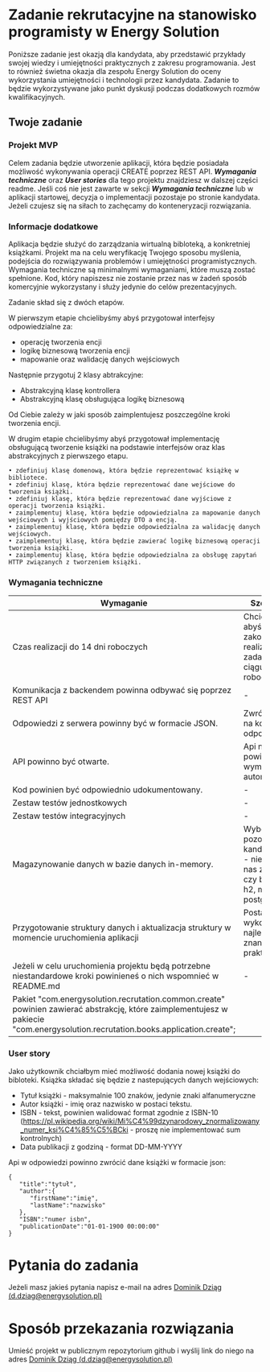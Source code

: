 # Zadanie rekrutacyjne na stanowisko programisty w Energy Solution

Poniższe zadanie jest okazją dla kandydata, aby przedstawić przykłady swojej wiedzy i umiejętności
praktycznych z zakresu programowania. Jest to również świetna okazja dla zespołu Energy Solution do
oceny wykorzystania umiejętności i technologii przez kandydata. Zadanie to będzie wykorzystywane
jako punkt dyskusji podczas dodatkowych rozmów kwalifikacyjnych.

## Twoje zadanie

### Projekt MVP

Celem zadania będzie utworzenie aplikacji, która będzie posiadała możliwość wykonywania operacji
CREATE poprzez REST API. **_Wymagania techniczne_** oraz **_User stories_** dla tego projektu
znajdziesz w dalszej części readme.
Jeśli coś nie jest zawarte w sekcji **_Wymagania techniczne_** lub w aplikacji startowej, decyzja o
implementacji pozostaje po stronie kandydata.
Jeżeli czujesz się na siłach to zachęcamy do konteneryzacji rozwiązania.

### Informacje dodatkowe

Aplikacja będzie służyć do zarządzania wirtualną bibloteką, a konkretniej książkami. Projekt ma na
celu weryfikację
Twojego sposobu myślenia, podejścia do rozwiązywania problemów i umiejętności programistycznych.
Wymagania techniczne są minimalnymi wymaganiami, które muszą zostać spełnione. Kod, który napiszesz
nie zostanie przez nas w żadeń sposób komercyjnie wykorzystany i służy jedynie do celów
prezentacyjnych.

Zadanie skład się z dwóch etapów. 

W pierwszym etapie chcielibyśmy abyś przygotował interfejsy odpowiedzialne za:
* operację tworzenia encji
* logikę biznesową tworzenia encji
* mapowanie oraz walidację danych wejściowych

Następnie przygotuj 2 klasy abtrakcyjne:
* Abstrakcyjną klasę kontrollera
* Abstrakcyjną klasę obsługująca logikę biznesową

Od Ciebie zależy w jaki sposób zaimplentujesz poszczególne kroki tworzenia encji.

W drugim etapie chcielibyśmy abyś przygotował implementację obsługującą tworzenie książki na podstawie 
interfejsów oraz klas abstrakcyjnych z pierwszego etapu. 

    • zdefiniuj klasę domenową, która będzie reprezentować książkę w bibliotece.
    • zdefiniuj klasę, która będzie reprezentować dane wejściowe do tworzenia książki. 
    • zdefiniuj klasę, która będzie reprezentować dane wyjściowe z operacji tworzenia książki. 
    • zaimplementuj klasę, która będzie odpowiedzialna za mapowanie danych wejściowych i wyjściowych pomiędzy DTO a encją.
    • zaimplementuj klasę, która będzie odpowiedzialna za walidację danych wejściowych.
    • zaimplementuj klasę, która będzie zawierać logikę biznesową operacji tworzenia książki. 
    • zaimplementuj klasę, która będzie odpowiedzialna za obsługę zapytań HTTP związanych z tworzeniem książki.


### Wymagania techniczne

| **Wymaganie**                                                                                                                                                                    | **Szczegóły**                                                                                       |
|----------------------------------------------------------------------------------------------------------------------------------------------------------------------------------|-----------------------------------------------------------------------------------------------------|
| Czas realizacji do 14 dni roboczych                                                                                                                                              | Chcielibyśmy abyś zakończył realizację zadania w ciągu 14 dni roboczych.                            |
| Komunikacja z backendem powinna odbywać się poprzez REST API                                                                                                                     | -                                                                                                   |
| Odpowiedzi z serwera powinny być w formacie JSON.                                                                                                                                | Zwróć uwagę na kody http odpowiedzi.                                                                |
| API powinno być otwarte.                                                                                                                                                         | Api nie powinno wymagać autoryzacji.                                                                |
| Kod powinien być odpowiednio udokumentowany.                                                                                                                                     | -                                                                                                   |
| Zestaw testów jednostkowych                                                                                                                                                      | -                                                                                                   |
| Zestaw testów integracyjnych                                                                                                                                                     | -                                                                                                   | 
| Magazynowanie danych w bazie danych in-memory.                                                                                                                                   | Wybór bazy pozostawiamy kandydatowi - nie ma dla nas znaczenia czy będzie to h2, mysql, postgresql. | 
| Przygotowanie struktury danych i aktualizacja struktury w momencie uruchomienia aplikacji                                                                                        | Postaraj się wykorzystać najlepsze znane praktyki.                                                  |
| Jeżeli w celu uruchomienia projektu będą potrzebne niestandardowe kroki powinieneś o nich wspomnieć w README.md                                                                  | -                                                                                                   |
| Pakiet "com.energysolution.recrutation.common.create" powinien zawierać abstrakcję, które zaimplementujesz w pakiecie "com.energysolution.recrutation.books.application.create"; |                                                                                                     |

### User story

Jako użytkownik chciałbym mieć możliwość dodania nowej książki do bibloteki. Książka składać się będzie z nastepujących danych wejściowych:
* Tytuł książki - maksymalnie 100 znaków, jedynie znaki alfanumeryczne
* Autor książki - imię oraz nazwisko w postaci tekstu. 
* ISBN - tekst, powinien walidować format zgodnie z ISBN-10 (https://pl.wikipedia.org/wiki/Mi%C4%99dzynarodowy_znormalizowany_numer_ksi%C4%85%C5%BCki - proszę nie implementować sum kontrolnych)
* Data publikacji z godziną - format DD-MM-YYYY

Api w odpowiedzi powinno zwrócić dane książki w formacie json:
```
{
   "title":"tytuł",
   "author":{
      "firstName":"imię",
      "lastName":"nazwisko"
   },
   "ISBN":"numer isbn",
   "publicationDate":"01-01-1900 00:00:00"
}
```
# Pytania do zadania

Jeżeli masz jakieś pytania napisz e-mail na
adres [Dominik Dziąg (d.dziag@energysolution.pl)](mailto:d.dziag@energysolution.pl)

# Sposób przekazania rozwiązania

Umieść projekt w publicznym repozytorium github i wyślij link do niego na
adres [Dominik Dziąg (d.dziag@energysolution.pl)](mailto:d.dziag@energysolution.pl)